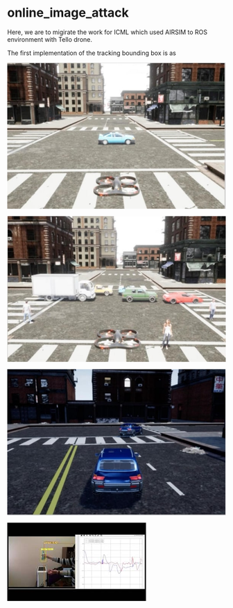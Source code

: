 # online_image_attack


Here, we are to migirate the work for ICML which used AIRSIM to ROS environment with Tello drone.

The first implementation of the tracking bounding box is as

[![DEMO01](Capture1.jpg)](https://youtu.be/hhnqgsRQmpE)


[![DEMO01](Capture2.jpg)](https://youtu.be/hhnqgsRQmpE)

[![DEMO01](Capture3.jpg)](https://youtu.be/hhnqgsRQmpE)

[![DEMO01](thumbnail.jpg)](https://youtu.be/hhnqgsRQmpE)

